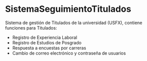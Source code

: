 # SistemaSeguimientoTitulados
Sistema de gestión de Titulados de la universidad (USFX), contiene funciones para Titulados:
- Registro de Experiencia Laboral
- Registro de Estudios de Posgrado
- Respuesta a encuestas por carreras
- Cambio de correo electrónico y contraseña de usuarios
